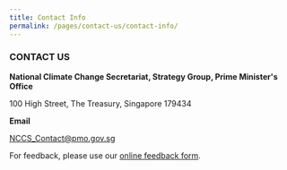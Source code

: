 ```yaml
---
title: Contact Info
permalink: /pages/contact-us/contact-info/
---
```


### CONTACT US

**National Climate Change Secretariat, Strategy Group, Prime Minister's Office**

100 High Street, The Treasury, Singapore 179434


**Email**

[<a href="mailto:NCCS_Contact@pmo.gov.sg" target="_blank">NCCS_Contact@pmo.gov.sg</a>](mailto:NCCS_Contact@pmo.gov.sg)

For feedback, please use our [<a href="https://form.gov.sg/#!/5a9ce876b3a3b6006e6b8335" target="_blank">online feedback form</a>](https://form.gov.sg/#!/5a9ce876b3a3b6006e6b8335).

